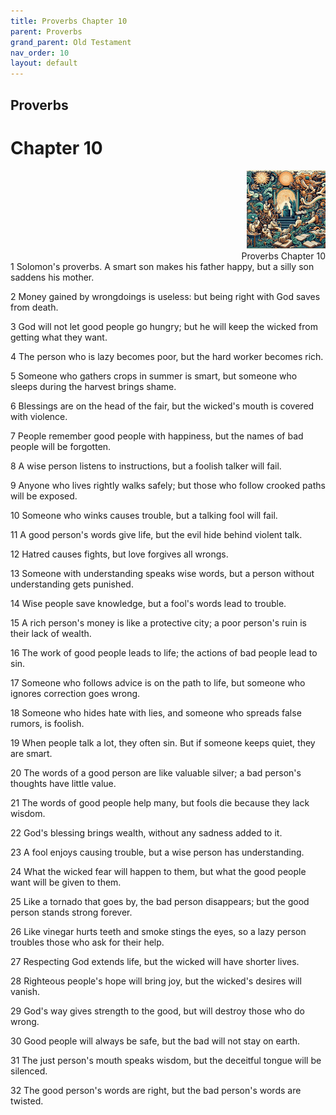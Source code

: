 ```yaml
---
title: Proverbs Chapter 10
parent: Proverbs
grand_parent: Old Testament
nav_order: 10
layout: default
---
```


## Proverbs

# Chapter 10

<div style="clear: both; text-align: right;">
    <img src="/assets/Image/Proverbs/500/10.jpg" alt="Proverbs Chapter 10" class="chapter-image" style="max-width: 25%; height: auto;"/>
    <figcaption style="font-size: 14px;">Proverbs Chapter 10</figcaption>
</div>
1 Solomon's proverbs. A smart son makes his father happy, but a silly son saddens his mother.

2 Money gained by wrongdoings is useless: but being right with God saves from death.

3 God will not let good people go hungry; but he will keep the wicked from getting what they want.

4 The person who is lazy becomes poor, but the hard worker becomes rich.

5 Someone who gathers crops in summer is smart, but someone who sleeps during the harvest brings shame.

6 Blessings are on the head of the fair, but the wicked's mouth is covered with violence.

7 People remember good people with happiness, but the names of bad people will be forgotten.

8 A wise person listens to instructions, but a foolish talker will fail.

9 Anyone who lives rightly walks safely; but those who follow crooked paths will be exposed.

10 Someone who winks causes trouble, but a talking fool will fail.

11 A good person's words give life, but the evil hide behind violent talk.

12 Hatred causes fights, but love forgives all wrongs.

13 Someone with understanding speaks wise words, but a person without understanding gets punished.

14 Wise people save knowledge, but a fool's words lead to trouble.

15 A rich person's money is like a protective city; a poor person's ruin is their lack of wealth.

16 The work of good people leads to life; the actions of bad people lead to sin.

17 Someone who follows advice is on the path to life, but someone who ignores correction goes wrong.

18 Someone who hides hate with lies, and someone who spreads false rumors, is foolish.

19 When people talk a lot, they often sin. But if someone keeps quiet, they are smart.

20 The words of a good person are like valuable silver; a bad person's thoughts have little value.

21 The words of good people help many, but fools die because they lack wisdom.

22 God's blessing brings wealth, without any sadness added to it.

23 A fool enjoys causing trouble, but a wise person has understanding.

24 What the wicked fear will happen to them, but what the good people want will be given to them.

25 Like a tornado that goes by, the bad person disappears; but the good person stands strong forever.

26 Like vinegar hurts teeth and smoke stings the eyes, so a lazy person troubles those who ask for their help.

27 Respecting God extends life, but the wicked will have shorter lives.

28 Righteous people's hope will bring joy, but the wicked's desires will vanish.

29 God's way gives strength to the good, but will destroy those who do wrong.

30 Good people will always be safe, but the bad will not stay on earth.

31 The just person's mouth speaks wisdom, but the deceitful tongue will be silenced.

32 The good person's words are right, but the bad person's words are twisted.


